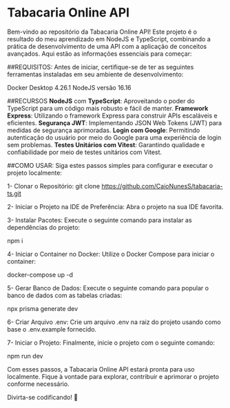 # Tabacaria Online API

Bem-vindo ao repositório da Tabacaria Online API! Este projeto é o resultado do meu aprendizado em NodeJS e TypeScript, combinando a prática de desenvolvimento de uma API com a aplicação de conceitos avançados. Aqui estão as informações essenciais para começar:

##REQUISITOS:
Antes de iniciar, certifique-se de ter as seguintes ferramentas instaladas em seu ambiente de desenvolvimento:

Docker Desktop 4.26.1
NodeJS versão 16.16

##RECURSOS
**NodeJS** com **TypeScript**: Aproveitando o poder do TypeScript para um código mais robusto e fácil de manter.
**Framework Express**: Utilizando o framework Express para construir APIs escaláveis e eficientes.
**Segurança JWT**: Implementando JSON Web Tokens (JWT) para medidas de segurança aprimoradas.
**Login com Google**: Permitindo autenticação do usuário por meio do Google para uma experiência de login sem problemas.
**Testes Unitários com Vitest**: Garantindo qualidade e confiabilidade por meio de testes unitários com Vitest.

##COMO USAR:
Siga estes passos simples para configurar e executar o projeto localmente:

1- Clonar o Repositório:
git clone https://github.com/CaioNunesS/tabacaria-ts.git

2- Iniciar o Projeto na IDE de Preferência:
Abra o projeto na sua IDE favorita.

3- Instalar Pacotes:
Execute o seguinte comando para instalar as dependências do projeto:

npm i

4- Iniciar o Container no Docker:
Utilize o Docker Compose para iniciar o container:

docker-compose up -d

5- Gerar Banco de Dados:
Execute o seguinte comando para popular o banco de dados com as tabelas criadas:

npx prisma generate dev

6- Criar Arquivo .env:
Crie um arquivo .env na raiz do projeto usando como base o .env.example fornecido.

7- Iniciar o Projeto:
Finalmente, inicie o projeto com o seguinte comando:

npm run dev

Com esses passos, a Tabacaria Online API estará pronta para uso localmente. Fique à vontade para explorar, contribuir e aprimorar o projeto conforme necessário.

Divirta-se codificando! 🚀



